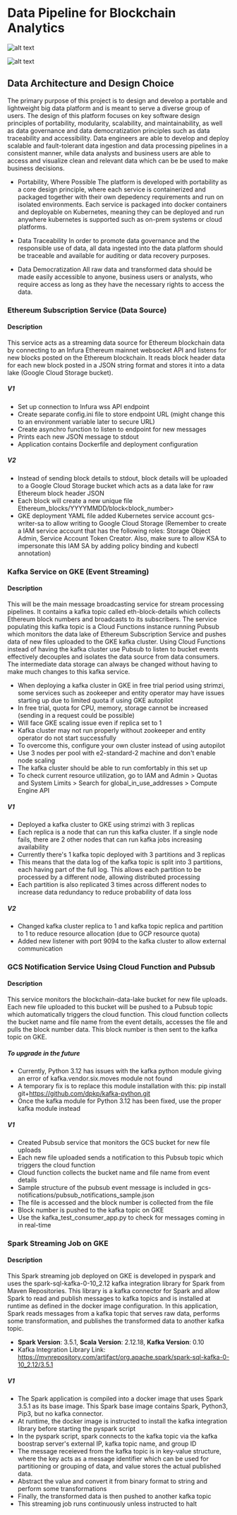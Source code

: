 # Data Pipeline for Blockchain Analytics

![alt text](https://github.com/gyhzz/GCP-Blockchain-Analysis-Pipeline/blob/main/images/data_architecture_2.png?raw=true)

![alt text](https://github.com/gyhzz/GCP-Blockchain-Analysis-Pipeline/blob/main/images/data_architecture_flow.png?raw=true)

## Data Architecture and Design Choice
The primary purpose of this project is to design and develop a portable and lightweight big data platform and is meant to serve a diverse group of users. The design of this platform focuses on key software design principles of portability, modularity, scalability, and maintainability, as well as data governance and data democratization principles such as data traceability and accessibility. Data engineers are able to develop and deploy scalable and fault-tolerant data ingestion and data processing pipelines in a consistent manner, while data analysts and business users are able to access and visualize clean and relevant data which can be be used to make business decisions.

- Portability, Where Possible
The platform is developed with portability as a core design principle, where each service is containerized and packaged together with their own depedency requirements and run on isolated environments. Each service is packaged into docker containers and deployable on Kubernetes, meaning they can be deployed and run anywhere kubernetes is supported such as on-prem systems or cloud platforms. 

- Data Traceability
In order to promote data governance and the responsible use of data, all data ingested into the data platform should be traceable and available for auditing or data recovery purposes.

- Data Democratization
All raw data and transformed data should be made easily accessible to anyone, business users or analysts, who require access as long as they have the necessary rights to access the data.
 
### Ethereum Subscription Service (Data Source)

#### Description
This service acts as a streaming data source for Ethereum blockchain data by connecting to an Infura Ethereum mainnet websocket API and listens for new blocks posted on the Ethereum blockchain. It reads block header data for each new block posted in a JSON string format and stores it into a data lake (Google Cloud Storage bucket).

##### V1 
- Set up connection to Infura wss API endpoint
- Create separate config.ini file to store endpoint URL (might change this to an environment variable later to secure URL)
- Create asynchro function to listen to endpoint for new messages
- Prints each new JSON message to stdout
- Application contains Dockerfile and deployment configuration

##### V2
- Instead of sending block details to stdout, block details will be uploaded to a Google Cloud Storage bucket which acts as a data lake for raw Ethereum block header JSON
- Each block will create a new unique file Ethereum_blocks/YYYYMMDD/block<block_number>
- GKE deployment YAML file added Kubernetes service account gcs-writer-sa to allow writing to Google Cloud Storage (Remember to create a IAM service account that has the following roles: Storage Object Admin, Service Account Token Creator. Also, make sure to allow KSA to impersonate this IAM SA by adding policy binding and kubectl annotation)


### Kafka Service on GKE (Event Streaming)

#### Description
This will be the main message broadcasting service for stream processing pipelines. It contains a kafka topic called eth-block-details which collects Ethereum block numbers and broadcasts to its subscribers. The service populating this kafka topic is a Cloud Functions instance running Pubsub which monitors the data lake of Ethereum Subscription Service and pushes data of new files uploaded to the GKE kafka cluster. Using Cloud Functions instead of having the kafka cluster use Pubsub to listen to bucket events effectively decouples and isolates the data source from data consumers. The intermediate data storage can always be changed without having to make much changes to this kafka service.

- When deploying a kafka cluster in GKE in free trial period using strimzi, some services such as zookeeper and entity operator may have issues starting up due to limited quota if using GKE autopilot
- In free trial, quota for CPU, memory, storage cannot be increased (sending in a request could be possible)
- Will face GKE scaling issue even if replica set to 1
- Kafka cluster may not run properly without zookeeper and entity operator do not start successfully
- To overcome this, configure your own cluster instead of using autopilot
- Use 3 nodes per pool with e2-standard-2 machine and don't enable node scaling
- The kafka cluster should be able to run comfortably in this set up
- To check current resource utilization, go to IAM and Admin > Quotas and System Limits > Search for global_in_use_addresses > Compute Engine API

##### V1 
- Deployed a kafka cluster to GKE using strimzi with 3 replicas
- Each replica is a node that can run this kafka cluster. If a single node fails, there are 2 other nodes that can run kafka jobs increasing availability
- Currently there's 1 kafka topic deployed with 3 partitions and 3 replicas
- This means that the data log of the kafka topic is split into 3 partitions, each having part of the full log. This allows each partition to be processed by a different node, allowing distributed processing
- Each partition is also replicated 3 times across different nodes to increase data redundancy to reduce probability of data loss

##### V2
- Changed kafka cluster replica to 1 and kafka topic replica and partition to 1 to reduce resource allocation (due to GCP resource quota)
- Added new listener with port 9094 to the kafka cluster to allow external communication


### GCS Notification Service Using Cloud Function and Pubsub

#### Description
This service monitors the blockchain-data-lake bucket for new file uploads. Each new file uploaded to this bucket will be pushed to a Pubsub topic which automatically triggers the cloud function. This cloud function collects the bucket name and file name from the event details, accesses the file and pulls the block number data. This block number is then sent to the kafka topic on GKE.

##### To upgrade in the future
- Currently, Python 3.12 has issues with the kafka python module giving an error of kafka.vendor.six.moves module not found
- A temporary fix is to replace this module installation with this: pip install git+https://github.com/dpkp/kafka-python.git
- Once the kafka module for Python 3.12 has been fixed, use the proper kafka module instead

##### V1 
- Created Pubsub service that monitors the GCS bucket for new file uploads
- Each new file uploaded sends a notification to this Pubsub topic which triggers the cloud function
- Cloud function collects the bucket name and file name from event details
- Sample structure of the pubsub event message is included in gcs-notifications/pubsub_notifications_sample.json
- The file is accessed and the block number is collected from the file
- Block number is pushed to the kafka topic on GKE
- Use the kafka_test_consumer_app.py to check for messages coming in in real-time


### Spark Streaming Job on GKE

#### Description
This Spark streaming job deployed on GKE is developed in pyspark and uses the spark-sql-kafka-0-10_2.12 kafka integration library for Spark from Maven Repositories. This library is a kafka connector for Spark and allow Spark to read and publish messages to kafka topics and is installed at runtime as defined in the docker image configuration. In this application, Spark reads messages from a kafka topic that serves raw data, performs some transformation, and publishes the transformed data to another kafka topic.

- **Spark Version**: 3.5.1, **Scala Version**: 2.12.18, **Kafka Version**: 0.10
- Kafka Integration Library Link: https://mvnrepository.com/artifact/org.apache.spark/spark-sql-kafka-0-10_2.12/3.5.1

##### V1 
- The Spark application is compiled into a docker image that uses Spark 3.5.1 as its base image. This Spark base image contains Spark, Python3, Pip3, but no kafka connector.
- At runtime, the docker image is instructed to install the kafka integration library before starting the pyspark script
- In the pyspark script, spark connects to the kafka topic via the kafka boostrap server's external IP, kafka topic name, and group ID
- The message receieved from the kafka topic is in key-value structure, where the key acts as a message identifier which can be used for partitioning or grouping of data, and value stores the actual published data.
- Abstract the value and convert it from binary format to string and perform some transformations
- Finally, the transformed data is then pushed to another kafka topic
- This streaming job runs continuously unless instructed to halt
